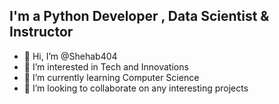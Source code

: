 ## I'm a Python Developer , Data Scientist & Instructor
- 👋 Hi, I’m @Shehab404
- 👀 I’m interested in Tech and Innovations
- 🌱 I’m currently learning Computer Science
- 💞️ I’m looking to collaborate on any interesting projects


<!--
**shehab404/shehab404** is a ✨ _special_ ✨ repository because its `README.md` (this file) appears on your GitHub profile.

Here are some ideas to get you started:

- 🔭 I’m currently working on ...
- 🌱 I’m currently learning ...
- 👯 I’m looking to collaborate on ...
- 🤔 I’m looking for help with ...
- 💬 Ask me about ...
- 📫 How to reach me: ...
- 😄 Pronouns: ...
- ⚡ Fun fact: ...
-->
